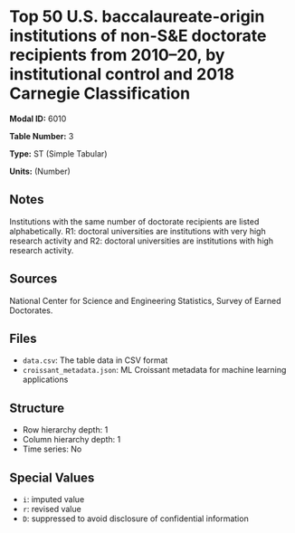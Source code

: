 # Top 50 U.S. baccalaureate-origin institutions of non-S&E doctorate recipients from 2010–20, by institutional control and 2018 Carnegie Classification 

**Modal ID:** 6010

**Table Number:** 3

**Type:** ST (Simple Tabular)

**Units:** (Number)

## Notes

Institutions with the same number of doctorate recipients are listed alphabetically. R1: doctoral universities are institutions with very high research activity and R2: doctoral universities are institutions with high research activity.

## Sources

National Center for Science and Engineering Statistics, Survey of Earned Doctorates.

## Files

- `data.csv`: The table data in CSV format
- `croissant_metadata.json`: ML Croissant metadata for machine learning applications

## Structure

- Row hierarchy depth: 1
- Column hierarchy depth: 1
- Time series: No

## Special Values

- `i`: imputed value
- `r`: revised value
- `D`: suppressed to avoid disclosure of confidential information
